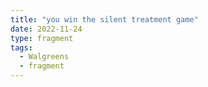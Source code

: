 ```yaml
---
title: "you win the silent treatment game"
date: 2022-11-24
type: fragment
tags:
  - Walgreens
  - fragment
---
```

